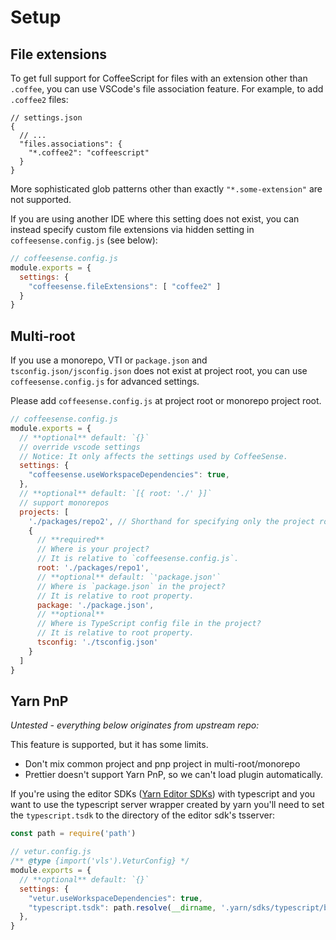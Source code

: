 # Setup

## File extensions
To get full support for CoffeeScript for files with an extension other than `.coffee`, you can use VSCode's file association feature. For example, to add `.coffee2` files:
```jsonc
// settings.json
{
  // ...
  "files.associations": {
    "*.coffee2": "coffeescript"
  }
}
```
More sophisticated glob patterns other than exactly `"*.some-extension"` are not supported.

If you are using another IDE where this setting does not exist, you can instead specify custom file extensions via hidden setting in `coffeesense.config.js` (see below):
```js
// coffeesense.config.js
module.exports = {
  settings: {
    "coffeesense.fileExtensions": [ "coffee2" ]
  }
}
```

## Multi-root
If you use a monorepo, VTI or `package.json` and `tsconfig.json/jsconfig.json` does not exist at project root, you can use `coffeesense.config.js` for advanced settings.

Please add `coffeesense.config.js` at project root or monorepo project root.
```javascript
// coffeesense.config.js
module.exports = {
  // **optional** default: `{}`
  // override vscode settings
  // Notice: It only affects the settings used by CoffeeSense.
  settings: {
    "coffeesense.useWorkspaceDependencies": true,
  },
  // **optional** default: `[{ root: './' }]`
  // support monorepos
  projects: [
    './packages/repo2', // Shorthand for specifying only the project root location
    {
      // **required**
      // Where is your project?
      // It is relative to `coffeesense.config.js`.
      root: './packages/repo1',
      // **optional** default: `'package.json'`
      // Where is `package.json` in the project?
      // It is relative to root property.
      package: './package.json',
      // **optional**
      // Where is TypeScript config file in the project?
      // It is relative to root property.
      tsconfig: './tsconfig.json'
    }
  ]
}
```

## Yarn PnP
*Untested - everything below originates from upstream repo:*

This feature is supported, but it has some limits.

- Don't mix common project and pnp project in multi-root/monorepo
- Prettier doesn't support Yarn PnP, so we can't load plugin automatically.

If you're using the editor SDKs ([Yarn Editor SDKs](https://yarnpkg.com/getting-started/editor-sdks)) with typescript and you want to use the typescript server wrapper created by yarn you'll need to set the `typescript.tsdk` to the directory of the editor sdk's tsserver:
```javascript
const path = require('path')

// vetur.config.js
/** @type {import('vls').VeturConfig} */
module.exports = {
  // **optional** default: `{}`
  settings: {
    "vetur.useWorkspaceDependencies": true,
    "typescript.tsdk": path.resolve(__dirname, '.yarn/sdks/typescript/bin'),
  },
}
```
